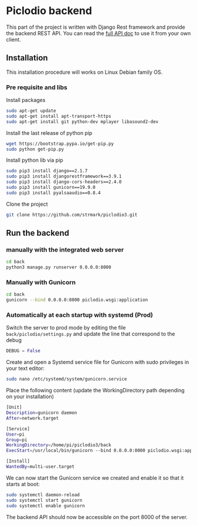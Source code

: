 # Piclodio backend

This part of the project is written with Django Rest framework and provide the backend REST API.
You can read the [full API doc](docs/api_ref.md) to use it from your own client.

## Installation 
This installation procedure will works on Linux Debian family OS.

### Pre requisite and libs

Install packages
```bash
sudo apt-get update
sudo apt-get install apt-transport-https
sudo apt-get install git python-dev mplayer libasound2-dev
```

Install the last release of python pip
```bash
wget https://bootstrap.pypa.io/get-pip.py
sudo python get-pip.py
```

Install python lib via pip
```bash
sudo pip3 install django==2.1.7
sudo pip3 install djangorestframework==3.9.1
sudo pip3 install django-cors-headers==2.4.0
sudo pip3 install gunicorn==19.9.0
sudo pip3 install pyalsaaudio==0.8.4
```

Clone the project
```bash
git clone https://github.com/strmark/piclodio3.git
```

## Run the backend

### manually with the integrated web server
```bash
cd back
python3 manage.py runserver 0.0.0.0:8000
```

### Manually with Gunicorn
```bash
cd back
gunicorn --bind 0.0.0.0:8000 piclodio.wsgi:application
```

### Automatically at each startup with systemd (Prod)

Switch the server to prod mode by editing the file `back/piclodio/settings.py` and update the line that correspond to the debug
```python
DEBUG = False
```

Create and open a Systemd service file for Gunicorn with sudo privileges in your text editor:
```bash
sudo nano /etc/systemd/system/gunicorn.service
```

Place the following content (update the WorkingDirectory path depending on your installation)
```bash
[Unit]
Description=gunicorn daemon
After=network.target

[Service]
User=pi
Group=pi
WorkingDirectory=/home/pi/piclodio3/back
ExecStart=/usr/local/bin/gunicorn --bind 0.0.0.0:8000 piclodio.wsgi:application

[Install]
WantedBy=multi-user.target
```

We can now start the Gunicorn service we created and enable it so that it starts at boot:
```bash
sudo systemctl daemon-reload
sudo systemctl start gunicorn
sudo systemctl enable gunicorn
```

The backend API should now be accessible on the port 8000 of the server.
